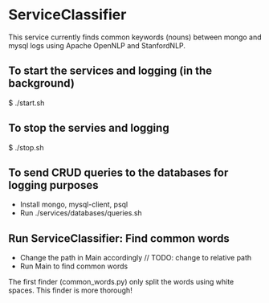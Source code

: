 # ServiceClassifier
This service currently finds common keywords (nouns) between mongo and mysql logs using Apache OpenNLP and StanfordNLP.

## To start the services and logging (in the background)
$ ./start.sh

## To stop the servies and logging
$ ./stop.sh

## To send CRUD queries to the databases for logging purposes
- Install mongo, mysql-client, psql
- Run ./services/databases/queries.sh

## Run ServiceClassifier: Find common words
- Change the path in Main accordingly   // TODO: change to relative path
- Run Main to find common words

The first finder (common_words.py) only split the words using white spaces. This finder is more thorough!
